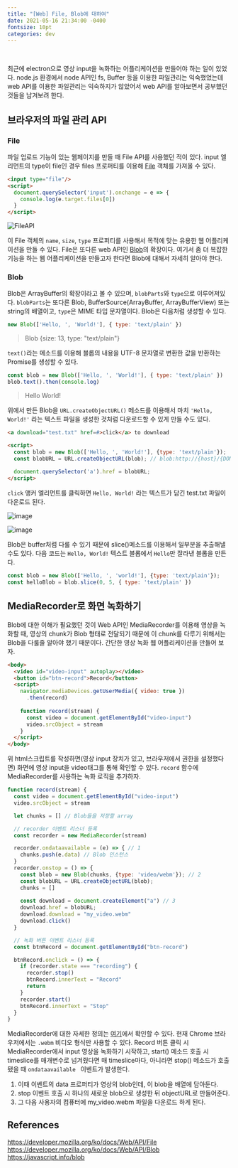 ```yaml
---
title: "[Web] File, Blob에 대하여"
date: 2021-05-16 21:34:00 -0400
fontsize: 10pt
categories: dev
---
```


<br>

최근에 electron으로 영상 input을 녹화하는 어플리케이션을 만들어야 하는 일이 있었다. node.js 환경에서 node API인 fs, Buffer 등을 이용한 파일관리는 익숙했었는데 web API를 이용한 파일관리는 익숙하지가 않았어서 web API를 알아보면서 공부했던 것들을 남겨보려 한다.

## 브라우저의 파일 관리 API

### File

파일 업로드 기능이 있는 웹페이지를 만들 때 File API를 사용했던 적이 있다. input 엘리먼트의 type이 file인 경우 files 프로퍼티를 이용해 [File](https://developer.mozilla.org/ko/docs/Web/API/File) 객체를 가져올 수 있다.

```html
<input type="file"/>
<script>
  document.querySelector('input').onchange = e => {
    console.log(e.target.files[0])
  }
</script>
```

![FileAPI](https://user-images.githubusercontent.com/50684454/118397349-776a5280-b68e-11eb-8298-a032cbffdab7.png)

이 File 객체의 `name`, `size`, `type` 프로퍼티를 사용해서 목적에 맞는 유용한 웹 어플리케이션을 만들 수 있다. File은 또다른 web API인 [Blob](https://developer.mozilla.org/ko/docs/Web/API/Blob)의 확장이다. 여기서 좀 더 복잡한 기능을 하는 웹 어플리케이션을 만들고자 한다면 Blob에 대해서 자세히 알아야 한다.

### Blob

Blob은 ArrayBuffer의 확장이라고 볼 수 있으며, `blobParts`와 `type`으로 이루어져있다. `blobParts`는 또다른 Blob, BufferSource(ArrayBuffer, ArrayBufferView) 또는 string의 배열이고, `type`은 MIME 타입 문자열이다. Blob은 다음처럼 생성할 수 있다.

```javascript
new Blob(['Hello, ', 'World!'], { type: 'text/plain' })
```
> Blob {size: 13, type: "text/plain"}  

`text()`라는 메소드를 이용해 블롭의 내용을 UTF-8 문자열로 변환한 값을 반환하는 Promise를 생성할 수 있다.

```javascript
const blob = new Blob(['Hello, ', 'World!'], { type: 'text/plain' })
blob.text().then(console.log)
```
> Hello World!  

위에서 만든 Blob을 `URL.createObjectURL()` 메소드를 이용해서 마치 `'Hello, World!'` 라는 텍스트 파일을 생성한 것처럼 다운로드할 수 있게 만들 수도 있다.

```html
<a download="test.txt" href=#>click</a> to download

<script>
  const blob = new Blob(['Hello, ', 'World!'], {type: 'text/plain'});
  const blobURL = URL.createObjectURL(blob); // blob:http://{host}/{DOMString}
  
  document.querySelector('a').href = blobURL;
</script>
```

`click` 앵커 엘리먼트를 클릭하면 `Hello, World!` 라는 텍스트가 담긴 test.txt 파일이 다운로드 된다.

![image](https://user-images.githubusercontent.com/50684454/118517421-26cc2580-b772-11eb-9d7f-3bd40dc0dfd4.png)

![image](https://user-images.githubusercontent.com/50684454/118517773-7a3e7380-b772-11eb-976a-bd46c3192f38.png)

Blob은 buffer처럼 다룰 수 있기 때문에 slice()메소드를 이용해서 일부분을 추출해낼 수도 있다. 다음 코드는 `Hello, World!` 텍스트 블롭에서 `Hello`만 잘라낸 블롭을 만든다.

```javascript
const blob = new Blob(['Hello, ', 'world!'], {type: 'text/plain'});
const helloBlob = blob.slice(0, 5, { type: 'text/plain' })
```

## MediaRecorder로 화면 녹화하기

Blob에 대한 이해가 필요했던 것이 Web API인 MediaRecorder를 이용해 영상을 녹화할 때, 영상의 chunk가 Blob 형태로 전달되기 때문에 이 chunk를 다루기 위해서는 Blob을 다룰줄 알아야 했기 때문이다. 간단한 영상 녹화 웹 어플리케이션을 만들어 보자.

```html
<body>
  <video id="video-input" autoplay></video>
  <button id="btn-record">Record</button>
  <script>
    navigator.mediaDevices.getUserMedia({ video: true })
      .then(record)
    
    function record(stream) {
      const video = document.getElementById("video-input")
      video.srcObject = stream
    }
  </script>
</body>
```

위 html스크립트를 작성하면(영상 input 장치가 있고, 브라우저에서 권한을 설정했다면) 화면에 영상 input을 video태그를 통해 확인할 수 있다. `record` 함수에 MediaRecorder를 사용하는 녹화 로직을 추가하자.

```javascript
function record(stream) {
  const video = document.getElementById("video-input")
  video.srcObject = stream

  let chunks = [] // Blob들을 저장할 array

  // recorder 이벤트 리스너 등록
  const recorder = new MediaRecorder(stream)

  recorder.ondataavailable = (e) => { // 1
    chunks.push(e.data) // Blob 인스턴스
  }
  recorder.onstop = () => {
    const blob = new Blob(chunks, {type: 'video/webm'}); // 2
    const blobURL = URL.createObjectURL(blob);
    chunks = []
    
    const download = document.createElement("a") // 3
    download.href = blobURL;
    download.download = "my_video.webm"
    download.click()
  }

  // 녹화 버튼 이벤트 리스너 등록
  const btnRecord = document.getElementById("btn-record")

  btnRecord.onclick = () => {
    if (recorder.state === "recording") {
      recorder.stop()
      btnRecord.innerText = "Record"
      return
    }
    recorder.start()
    btnRecord.innerText = "Stop"
  }
}
```

MediaRecorder에 대한 자세한 정의는 [여기](https://developer.mozilla.org/en-US/docs/Web/API/MediaRecorder)에서 확인할 수 있다. 현재 Chrome 브라우저에서는 `.webm` 비디오 형식만 사용할 수 있다. Record 버튼 클릭 시 MediaRecorder에서 input 영상을 녹화하기 시작하고, start() 메소드 호출 시 timeslice를 매개변수로 넘겨줬다면 매 timeslice마다, 아니라면 stop() 메소드가 호출됐을 때 `ondataavailable ` 이벤트가 발생한다.  

1. 이때 이벤트의 data 프로퍼티가 영상의 blob인데, 이 blob을 배열에 담아둔다.  
2. stop 이벤트 호출 시 하나의 새로운 blob으로 생성한 뒤 objectURL로 만들어준다.  
3. 그 다음 사용자의 컴퓨터에 my_video.webm 파일을 다운로드 하게 된다.  

## References
<https://developer.mozilla.org/ko/docs/Web/API/File>
<https://developer.mozilla.org/ko/docs/Web/API/Blob>
<https://javascript.info/blob>